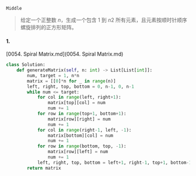 `Middle`

> 给定一个正整数 *n*，生成一个包含 1 到 *n*2 所有元素，且元素按顺时针顺序螺旋排列的正方形矩阵。

#### 1. 

 [0054. Spiral Matrix.md](0054. Spiral Matrix.md) 

```python
class Solution:
    def generateMatrix(self, n: int) -> List[List[int]]:
        num, target = 1, n*n
        matrix = [[0]*n for _ in range(n)]
        left, right, top, bottom = 0, n-1, 0, n-1
        while num <= target:
            for col in range(left, right+1):
                matrix[top][col] = num
                num += 1
            for row in range(top+1, bottom+1):
                matrix[row][right] = num
                num += 1
            for col in range(right-1, left, -1):
                matrix[bottom][col] = num
                num += 1
            for row in range(bottom, top, -1):
                matrix[row][left] = num
                num += 1
            left, right, top, bottom = left+1, right-1, top+1, bottom-1
        return matrix
```

